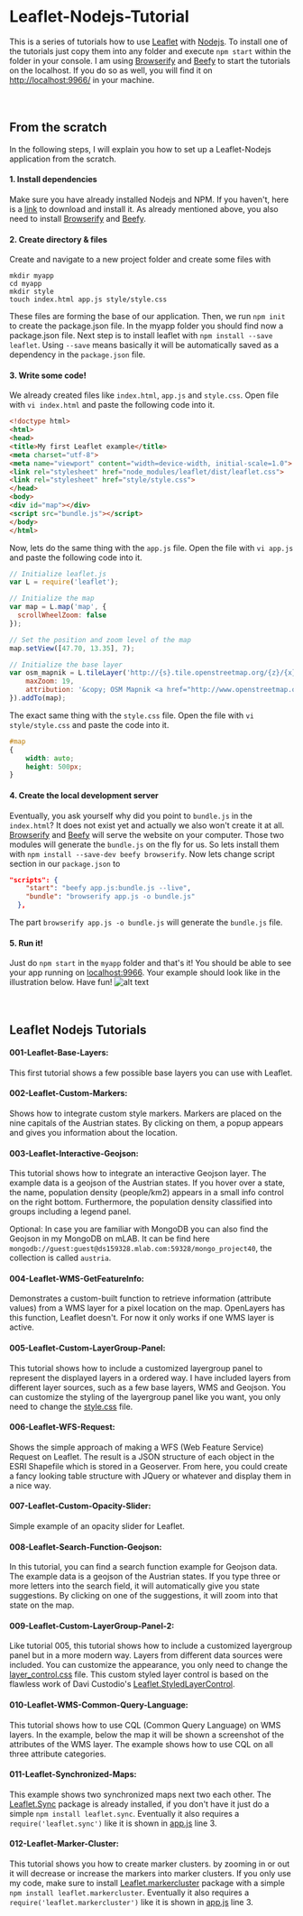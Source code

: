 # Leaflet-Nodejs-Tutorial

This is a series of tutorials how to use [Leaflet](http://leafletjs.com/) with [Nodejs](https://nodejs.org/en/). To install one of the tutorials just copy them into any folder and execute `npm start` within the folder in your console.
I am using [Browserify](http://browserify.org/) and [Beefy](http://didact.us/beefy/) to start the tutorials on the localhost. If you do so as well, you will find it on <http://localhost:9966/> in your machine.<br><br><br>

## From the scratch
In the following steps, I will explain you how to set up a Leaflet-Nodejs application from the scratch.

#### 1. Install dependencies
Make sure you have already installed Nodejs and NPM. If you haven't, here is a [link](https://nodejs.org/en/download/) to download and install it. As already mentioned above, you also need to install [Browserify](http://browserify.org/) and [Beefy](http://didact.us/beefy/).<br>

#### 2. Create directory & files
Create and navigate to a new project folder and create some files with 
```
mkdir myapp
cd myapp
mkdir style
touch index.html app.js style/style.css
```
These files are forming the base of our application. Then, we run `npm init` to create the package.json file. In the myapp folder you should find now a package.json file. Next step is to install leaflet with `npm install --save leaflet`. Using `--save` means basically it will be automatically saved as a dependency in the `package.json` file.<br>

#### 3. Write some code!
We already created files like `index.html`, `app.js` and `style.css`. Open file with `vi index.html` and paste the following code into it.
```html
<!doctype html>
<html>
<head>
<title>My first Leaflet example</title>
<meta charset="utf-8">
<meta name="viewport" content="width=device-width, initial-scale=1.0">
<link rel="stylesheet" href="node_modules/leaflet/dist/leaflet.css">
<link rel="stylesheet" href="style/style.css">
</head>
<body>
<div id="map"></div>
<script src="bundle.js"></script>
</body>
</html>
```
Now, lets do the same thing with the `app.js` file. Open the file with `vi app.js` and paste the following code into it.
```javascript
// Initialize leaflet.js
var L = require('leaflet');

// Initialize the map
var map = L.map('map', {
  scrollWheelZoom: false
});

// Set the position and zoom level of the map
map.setView([47.70, 13.35], 7);

// Initialize the base layer
var osm_mapnik = L.tileLayer('http://{s}.tile.openstreetmap.org/{z}/{x}/{y}.png', {
	maxZoom: 19,
	attribution: '&copy; OSM Mapnik <a href="http://www.openstreetmap.org/copyright">OpenStreetMap</a>'
}).addTo(map);
```
The exact same thing with the `style.css` file. Open the file with `vi style/style.css` and paste the code into it.
```css
#map
{
    width: auto;
    height: 500px;
}
```
#### 4. Create the local development server
Eventually, you ask yourself why did you point to `bundle.js` in the `index.html`? It does not exist yet and actually we also won't create it at all. [Browserify](http://browserify.org/) and [Beefy](http://didact.us/beefy/) will serve the website on your computer. Those two modules will generate the `bundle.js` on the fly for us. So lets install them with `npm install --save-dev beefy browserify`.
Now lets change script section in our `package.json` to 
```json
"scripts": {
    "start": "beefy app.js:bundle.js --live",
    "bundle": "browserify app.js -o bundle.js"
  },
```
The part `browserify app.js -o bundle.js` will generate the `bundle.js` file.

#### 5. Run it!
Just do `npm start` in the `myapp` folder and that's it! You should be able to see your app running on [localhost:9966](http://localhost:9966). Your example should look like in the illustration below. Have fun!
![alt text](https://github.com/g07kore/leaflet-nodejs-tutorials/blob/master/001-Leaflet-BaseLayers/style/example.png "")
<br><br><br>
## Leaflet Nodejs Tutorials

#### 001-Leaflet-Base-Layers:
This first tutorial shows a few possible base layers you can use with Leaflet.

#### 002-Leaflet-Custom-Markers:
Shows how to integrate custom style markers. Markers are placed on the nine capitals of the Austrian states. By clicking on them, a popup appears and gives you information about the location.

#### 003-Leaflet-Interactive-Geojson:
This tutorial shows how to integrate an interactive Geojson layer. The example data is a geojson of the Austrian states. If you hover over a state, the name, population density (people/km2) appears in a small info control on the right bottom. Furthermore, the population density classified into groups including a legend panel.

Optional: In case you are familiar with MongoDB you can also find the Geojson in my MongoDB on mLAB. It can be find here `mongodb://guest:guest@ds159328.mlab.com:59328/mongo_project40`, the collection is called `austria`.

#### 004-Leaflet-WMS-GetFeatureInfo:
Demonstrates a custom-built function to retrieve information (attribute values) from a WMS layer for a pixel location on the map. OpenLayers has this function, Leaflet doesn't. For now it only works if one WMS layer is active.

#### 005-Leaflet-Custom-LayerGroup-Panel:
This tutorial shows how to include a customized layergroup panel to represent the displayed layers in a ordered way. I have included layers from different layer sources, such as a few base layers, WMS and Geojson. You can customize the styling of the layergroup panel like you want, you only need to change the [style.css](https://github.com/g07kore/leaflet-nodejs-tutorials/blob/master/005-Leaflet-Custom-LayerGroup-Panel/style/style.css) file.

#### 006-Leaflet-WFS-Request:
Shows the simple approach of making a WFS (Web Feature Service) Request on Leaflet. The result is a JSON structure of each object in the ESRI Shapefile which is stored in a Geoserver. From here, you could create a fancy looking table structure with JQuery or whatever and display them in a nice way.

#### 007-Leaflet-Custom-Opacity-Slider:
Simple example of an opacity slider for Leaflet.


#### 008-Leaflet-Search-Function-Geojson:
In this tutorial, you can find a search function example for Geojson data. The example data is a geojson of the Austrian states. If you type three or more letters into the search field, it will automatically give you state suggestions. By clicking on one of the suggestions, it will zoom into that state on the map.

#### 009-Leaflet-Custom-LayerGroup-Panel-2:
Like tutorial 005, this tutorial shows how to include a customized layergroup panel but in a more modern way. Layers from different data sources were included. You can customize the appearance, you only need to change the [layer_control.css](https://github.com/g07kore/leaflet-nodejs-tutorials/blob/master/009-Leaflet-Custom-LayerGroup-Panel-2/style/layer_control.css) file. This custom styled layer control is based on the flawless work of Davi Custodio's [Leaflet.StyledLayerControl](https://github.com/davicustodio/Leaflet.StyledLayerControl).

#### 010-Leaflet-WMS-Common-Query-Language:
This tutorial shows how to use CQL (Common Query Language) on WMS layers. In the example, below the map it will be shown a screenshot of the attributes of the WMS layer. The example shows how to use CQL on all three attribute categories.

#### 011-Leaflet-Synchronized-Maps:
This example shows two synchronized maps next two each other. The [Leaflet.Sync](https://github.com/turban/Leaflet.Sync) package is already installed, if you don't have it just do a simple `npm install leaflet.sync`. Eventually it also requires a ```require('leaflet.sync')``` like it is shown in [app.js](https://github.com/g07kore/leaflet-nodejs-tutorials/blob/master/011-Leaflet-Synchronized-Maps/app.js) line 3.

#### 012-Leaflet-Marker-Cluster:
This tutorial shows you how to create marker clusters. by zooming in or out it will decrease or increase the markers into marker clusters. If you only use my code, make sure to install [Leaflet.markercluster](https://github.com/Leaflet/Leaflet.markercluster) package with a simple `npm install leaflet.markercluster`. Eventually it also requires a ```require('leaflet.markercluster')``` like it is shown in [app.js](https://github.com/g07kore/leaflet-nodejs-tutorials/blob/master/012-Leaflet-Marker-Cluster/app.js) line 3.
